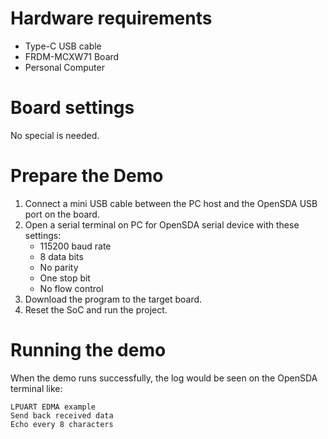 Hardware requirements
===================
- Type-C USB cable
- FRDM-MCXW71 Board
- Personal Computer

Board settings
============
No special is needed.

Prepare the Demo
===============
1.  Connect a mini USB cable between the PC host and the OpenSDA USB port on the board.
2.  Open a serial terminal on PC for OpenSDA serial device with these settings:
    - 115200 baud rate
    - 8 data bits
    - No parity
    - One stop bit
    - No flow control
3.  Download the program to the target board.
4.  Reset the SoC and run the project.

Running the demo
===============
When the demo runs successfully, the log would be seen on the OpenSDA terminal like:

~~~~~~~~~~~~~~~~~~~~~~~~~~~
LPUART EDMA example
Send back received data
Echo every 8 characters
~~~~~~~~~~~~~~~~~~~~~~~~~~~
